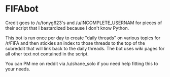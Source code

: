 # FIFAbot

Credit goes to /u/tonyg623's and /u/INCOMPLETE_USERNAM for pieces of their script that I bastardized because I don't know Python.

This bot is run once per day to create "daily threads" on various topics for /r/FIFA and then stickies an index to those threads to the top of the subreddit that will link back to the daily threads. The bot uses wiki pages for all other text not contained in the script. 

You can PM me on reddit via /u/shane_solo if you need help fitting this to your needs.
